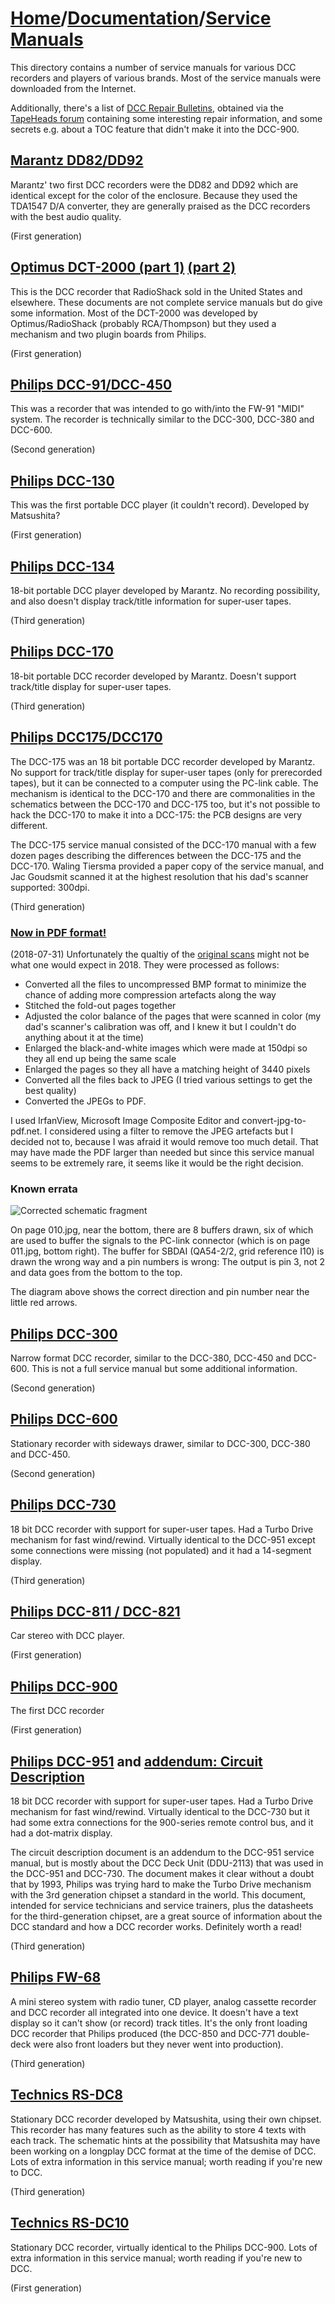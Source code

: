 # [Home](../..)/[Documentation](..)/[Service Manuals](.)
This directory contains a number of service manuals for various DCC recorders and players of various brands. Most of the service manuals were downloaded from the Internet.

Additionally, there's a list of [DCC Repair Bulletins](philips_dcc_repair_bulletins.txt), obtained via the [TapeHeads forum](http://www.tapeheads.net/showthread.php?t=50502) containing some interesting repair information, and some secrets e.g. about a TOC feature that didn't make it into the DCC-900.
 
## [Marantz DD82/DD92](./marantz_dd82_dd92.pdf)
Marantz' two first DCC recorders were the DD82 and DD92 which are identical except for the color of the enclosure. Because they used the TDA1547 D/A converter, they are generally praised as the DCC recorders with the best audio quality.

(First generation)

## [Optimus DCT-2000 (part 1)](./optimus_dct-2000_1.pdf) [(part 2)](./optimus_dct-2000_2.pdf)
This is the DCC recorder that RadioShack sold in the United States and elsewhere. These documents are not complete service manuals but do give some information. Most of the DCT-2000 was developed by Optimus/RadioShack (probably RCA/Thompson) but they used a mechanism and two plugin boards from Philips.

(First generation)

## [Philips DCC-91/DCC-450](./70dcc091.pdf)
This was a recorder that was intended to go with/into the FW-91 "MIDI" system. The recorder is technically similar to the DCC-300, DCC-380 and DCC-600.

(Second generation)

## [Philips DCC-130](./philips_dcc130.pdf)
This was the first portable DCC player (it couldn't record). Developed by Matsushita?

(First generation)

## [Philips DCC-134](./philips_dcc134.pdf)
18-bit portable DCC player developed by Marantz. No recording possibility, and also doesn't display track/title information for super-user tapes.

(Third generation)

## [Philips DCC-170](./philips_dcc170.pdf)
18-bit portable DCC recorder developed by Marantz. Doesn't support track/title display for super-user tapes.

(Third generation)

## [Philips DCC175/DCC170](./philips_dcc175_dcc170.pdf)
The DCC-175 was an 18 bit portable DCC recorder developed by Marantz. No support for track/title display for super-user tapes (only for prerecorded tapes), but it can be connected to a computer using the PC-link cable. The mechanism is identical to the DCC-170 and there are commonalities in the schematics between the DCC-170 and DCC-175 too, but it's not possible to hack the DCC-170 to make it into a DCC-175: the PCB designs are very different.
   
The DCC-175 service manual consisted of the DCC-170 manual with a few dozen pages describing the differences between the DCC-175 and the DCC-170. Waling Tiersma provided a paper copy of the service manual, and Jac Goudsmit scanned it at the highest resolution that his dad's scanner supported: 300dpi.

(Third generation)

### [Now in PDF format!](./philips_dcc175_dcc170.pdf)
(2018-07-31) Unfortunately the qualtiy of the [original scans](./DCC170%20DCC175%20Service%20Manual.zip) might not be what one would expect in 2018. They were processed as follows:

- Converted all the files to uncompressed BMP format to minimize the chance of adding more compression artefacts along the way
- Stitched the fold-out pages together
- Adjusted the color balance of the pages that were scanned in color (my dad's scanner's calibration was off, and I knew it but I couldn't do anything about it at the time)
- Enlarged the black-and-white images which were made at 150dpi so they all end up being the same scale
- Enlarged the pages so they all have a matching height of 3440 pixels
- Converted all the files back to JPEG (I tried various settings to get the best quality)
- Converted the JPEGs to PDF.

I used IrfanView, Microsoft Image Composite Editor and convert-jpg-to-pdf.net. I considered using a filter to remove the JPEG artefacts but I decided not to, because I was afraid it would remove too much detail. That may have made the PDF larger than needed but since this service manual seems to be extremely rare, it seems like it would be the right decision. 

### Known errata
![Corrected schematic fragment](./philips_dcc175_correction.png)

On page 010.jpg, near the bottom, there are 8 buffers drawn, six of which are used to buffer the signals to the PC-link connector (which is on page 011.jpg, bottom right). The buffer for SBDAI (QA54-2/2, grid reference I10) is drawn the wrong way and a pin numbers is wrong: The output is pin 3, not 2 and data goes from the bottom to the top.

The diagram above shows the correct direction and pin number near the little red arrows.

## [Philips DCC-300](./philips_dcc300.pdf)
Narrow format DCC recorder, similar to the DCC-380, DCC-450 and DCC-600. This is not a full service manual but some additional information.

(Second generation)

## [Philips DCC-600](./philips_dcc600.pdf)
Stationary recorder with sideways drawer, similar to DCC-300, DCC-380 and DCC-450.

(Second generation)

## [Philips DCC-730](./philips_dcc730.pdf)
18 bit DCC recorder with support for super-user tapes. Had a Turbo Drive mechanism for fast wind/rewind. Virtually identical to the DCC-951 except some connections were missing (not populated) and it had a 14-segment display.

(Third generation)

## [Philips DCC-811 / DCC-821](./philips_dcc811_dcc821.pdf)
Car stereo with DCC player.

(First generation)

## [Philips DCC-900](./philips_dcc900.pdf)
The first DCC recorder

(First generation)

## [Philips DCC-951](./philips_dcc951.pdf) and [addendum: Circuit Description](./philips_dcc951_circuit_description.pdf)
18 bit DCC recorder with support for super-user tapes. Had a Turbo Drive mechanism for fast wind/rewind. Virtually identical to the DCC-730 but it had some extra connections for the 900-series remote control bus, and it had a dot-matrix display.

The circuit description document is an addendum to the DCC-951 service manual, but is mostly about the DCC Deck Unit (DDU-2113) that was used in the DCC-951 and DCC-730. The document makes it clear without a doubt that by 1993, Philips was trying hard to make the Turbo Drive mechanism with the 3rd generation chipset a standard in the world. This document, intended for service technicians and service trainers, plus the datasheets for the third-generation chipset, are a great source of information about the DCC standard and how a DCC recorder works. Definitely worth a read!

(Third generation)

## [Philips FW-68](./philips_fw68.pdf)
A mini stereo system with radio tuner, CD player, analog cassette recorder and DCC recorder all integrated into one device. It doesn't have a text display so it can't show (or record) track titles. It's the only front loading DCC recorder that Philips produced (the DCC-850 and DCC-771 double-deck were also front loaders but they never went into production).

(Third generation)

## [Technics RS-DC8](./technics_rs-dc8.pdf)
Stationary DCC recorder developed by Matsushita, using their own chipset. This recorder has many features such as the ability to store 4 texts with each track. The schematic hints at the possibility that Matsushita may have been working on a longplay DCC format at the time of the demise of DCC. Lots of extra information in this service manual; worth reading if you're new to DCC. 

(Third generation)

## [Technics RS-DC10](./technics_rs-dc10.pdf)
Stationary DCC recorder, virtually identical to the Philips DCC-900. Lots of extra information in this service manual; worth reading if you're new to DCC.

(First generation)
